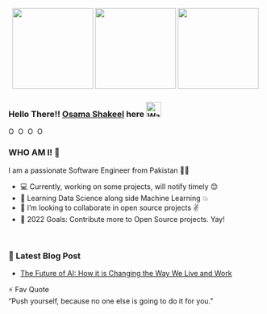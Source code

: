 <p align="center"> <img src="https://octodex.github.com/images/filmtocats.png" height="160px" width="160px"> <img src="https://octodex.github.com/images/deckfailcat.png" height="160px" width="160px"> <img src="https://octodex.github.com/images/surftocat.png" height="160px" width="160px">


### Hello There!! [Osama Shakeel](https://osamashakeel.github.io/) here <img src="https://github.com/TheDudeThatCode/TheDudeThatCode/blob/master/Assets/Hi.gif" width="30px" alt="Waving">

<a href="https://twitter.com/Oxaaama">
  <img align="left" alt="Osama Shakeel's Twitter" width="16px" src="https://cdn.jsdelivr.net/npm/simple-icons@v3/icons/twitter.svg" />
</a>
<a href="https://www.linkedin.com/in/osamashakeel/">
  <img align="left" alt="Osama Shakeel's Linkdein" width="16px" src="https://cdn.jsdelivr.net/npm/simple-icons@v3/icons/linkedin.svg" />
</a>
<a href="https://github.com/sardarosama">
  <img align="left" alt="Osama Shakeel's Github" width="16px" src="https://cdn.jsdelivr.net/npm/simple-icons@v3/icons/github.svg" />

<a href="https://osaama.medium.com/">
  <img align="left" alt="Osama Shakeel's Medium" width="16px" src="https://cdn.jsdelivr.net/npm/simple-icons@v3/icons/medium.svg" />
</a>

<br />


### WHO AM I! 🤔

I am a passionate Software Engineer from Pakistan 🤍💚
- 💻 Currently, working on some projects, will notify timely 😊
- 🤩 Learning Data Science along side Machine Learning 💥
- 👯 I’m looking to collaborate in open source projects ✌
- 🥅 2022 Goals: Contribute more to Open Source projects. Yay!
<br />

### 📕 Latest Blog Post 

<!-- BLOG-POST-LIST:START -->
- [The Future of AI: How it is Changing the Way We Live and Work](https://medium.com/@osaama/the-future-of-ai-how-it-is-changing-the-way-we-live-and-work-fc37d75e4c86)
 

⚡ Fav Quote <br>
“Push yourself, because no one else is going to do it for you."
